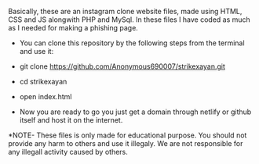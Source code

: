 Basically, these are an instagram clone website files, made using HTML, CSS and JS alongwith PHP and MySql. In these files I have coded as much as I needed for making a phishing page. 

* You can clone this repository by the following steps from the terminal and use it:

* git clone https://github.com/Anonymous690007/strikexayan.git
* cd strikexayan
* open index.html

 * Now you are ready to go you just get a domain through netlify or github itself and host it on the internet.

*NOTE- These files is only made for educational purpose. You should not provide any harm to others and use it illegaly. We are not responsible for any illegall activity caused by others.
